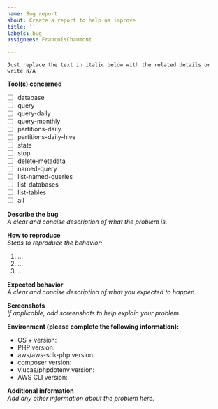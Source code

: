 ```yaml
---
name: Bug report
about: Create a report to help us improve
title: ''
labels: bug
assignees: FrancoisChaumont

---
```


`Just replace the text in italic below with the related details or write N/A`

**Tool(s) concerned**      
- [ ] database
- [ ] query
- [ ] query-daily
- [ ] query-monthly
- [ ] partitions-daily
- [ ] partitions-daily-hive
- [ ] state
- [ ] stop
- [ ] delete-metadata
- [ ] named-query
- [ ] list-named-queries
- [ ] list-databases
- [ ] list-tables
- [ ] all

**Describe the bug**        
*A clear and concise description of what the problem is.*

**How to reproduce**        
*Steps to reproduce the behavior:*
1. ...
2. ...
3. ...

**Expected behavior**       
*A clear and concise description of what you expected to happen.*

**Screenshots**     
*If applicable, add screenshots to help explain your problem.*

**Environment (please complete the following information):**        
 - OS + version: 
 - PHP version: 
 - aws/aws-sdk-php version: 
 - composer version: 
 - vlucas/phpdotenv version: 
 - AWS CLI version: 

**Additional information**      
*Add any other information about the problem here.*
